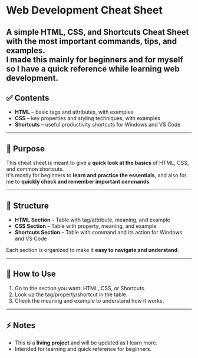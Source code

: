 # Web Development Cheat Sheet

A simple **HTML, CSS, and Shortcuts Cheat Sheet** with the most important commands, tips, and examples.  
I made this mainly for **beginners** and for myself so I have a **quick reference** while learning web development.
---

## ✅ Contents
- **HTML** – basic tags and attributes, with examples  
- **CSS** – key properties and styling techniques, with examples  
- **Shortcuts** – useful productivity shortcuts for Windows and VS Code  

---

## 🚀 Purpose
This cheat sheet is meant to give a **quick look at the basics** of HTML, CSS, and common shortcuts.  
It's mostly for beginners to **learn and practice the essentials**, and also for me to **quickly check and remember important commands**.

---

## 📂 Structure
- **HTML Section** – Table with tag/attribute, meaning, and example  
- **CSS Section** – Table with property, meaning, and example  
- **Shortcuts Section** – Table with command and its action for Windows and VS Code  

Each section is organized to make it **easy to navigate and understand**.

---

## 📌 How to Use
1. Go to the section you want: HTML, CSS, or Shortcuts.  
2. Look up the tag/property/shortcut in the table.  
3. Check the meaning and example to understand how it works.

---

## ⚡ Notes
- This is a **living project** and will be updated as I learn more.  
- Intended for learning and quick reference for beginners.  
